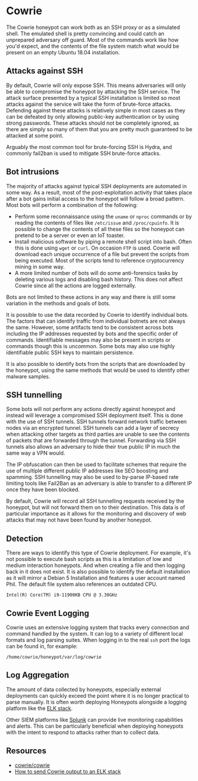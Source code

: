 # Cowrie

The Cowrie honeypot can work both as an SSH proxy or as a simulated shell. The emulated shell is pretty convincing and could catch an unprepared adversary off guard. Most of the commands work like how you'd expect, and the contents of the file system match what would be present on an empty Ubuntu 18.04 installation. 

## Attacks against SSH

By default, Cowrie will only expose SSH. This means adversaries will only be able to compromise the honeypot by attacking the SSH service. The attack surface presented by a typical SSH installation is limited so most attacks against the service will take the form of brute-force attacks. Defending against these attacks is relatively simple in most cases as they can be defeated by only allowing public-key authentication or by using strong passwords. These attacks should not be completely ignored, as there are simply so many of them that you are pretty much guaranteed to be attacked at some point.

Arguably the most common tool for brute-forcing SSH is Hydra, and commonly fail2ban is used to mitigate SSH brute-force attacks.

## Bot intrusions

The majority of attacks against typical SSH deployments are automated in some way. As a result, most of the post-exploitation activity that takes place after a bot gains initial access to the honeypot will follow a broad pattern. Most bots will perform a combination of the following:

* Perform some reconnaissance using the `uname` or `nproc` commands or by reading the contents of files like 
`/etc/issue` and `/proc/cpuinfo`. It is possible to change the contents of all these files so the honeypot can pretend 
to be a server or even an IoT toaster.
* Install malicious software by piping a remote shell script into bash. Often this is done using `wget` or `curl`. 
On occasion `FTP` is used. Cowrie will download each unique occurrence of a file but prevent the scripts from 
being executed. Most of the scripts tend to reference cryptocurrency mining in some way.
* A more limited number of bots will do some anti-forensics tasks by deleting various logs and disabling bash history. 
This does not affect Cowrie since all the actions are logged externally.

Bots are not limited to these actions in any way and there is still some variation in the methods and goals of bots.

It is possible to use the data recorded by Cowrie to identify individual bots. The factors that can identify traffic from individual botnets are not always the same. However, some artifacts tend to be consistent across bots including the IP addresses requested by bots and the specific order of commands. Identifiable messages may also be present in scripts or commands though this is uncommon. Some bots may also use highly identifiable public SSH keys to maintain persistence.

It is also possible to identify bots from the scripts that are downloaded by the honeypot, using the same methods that would be used to identify other malware samples.

## SSH tunnelling

Some bots will not perform any actions directly against honeypot and instead will leverage a compromised SSH deployment itself. This is done with the use of SSH tunnels. SSH tunnels forward network traffic between nodes via an encrypted tunnel. SSH tunnels can add a layer of secrecy when attacking other targets as third parties are unable to see the contents of packets that are forwarded through the tunnel. Forwarding via SSH tunnels also allows an adversary to hide their true public IP in much the same way a VPN would.

The IP obfuscation can then be used to facilitate schemes that require the use of multiple different public IP addresses like SEO boosting and spamming. SSH tunnelling may also be used to by-parse IP-based rate limiting tools like Fail2Ban as an adversary is able to transfer to a different IP once they have been blocked.

By default, Cowrie will record all SSH tunnelling requests received by the honeypot, but will not forward them on to their destination. This data is of particular importance as it allows for the monitoring and discovery of web attacks that may not have been found by another honeypot. 

## Detection

There are ways to identify this type of Cowrie deployment. For example, it's not possible to execute bash scripts as 
this is a limitation of low and medium interaction honeypots. And when creating a file and then logging back in it
does not exist. It is also possible to identify the default installation as it will mirror a Debian 5 Installation 
and features a user account named Phil. The default file system also references an outdated CPU.

    Intel(R) Core(TM) i9-11900KB CPU @ 3.30GHz

## Cowrie Event Logging

Cowrie uses an extensive logging system that tracks every connection and command handled by the system. It can log 
to a variety of different local formats and log parsing suites. When logging in to the real `ssh` port the logs can
be found in, for example:

    /home/cowrie/honeypot/var/log/cowrie

## Log Aggregation

The amount of data collected by honeypots, especially external deployments can quickly exceed the point where it is 
no longer practical to parse manually. It is often worth deploying Honeypots alongside a logging platform like the 
[ELK stack](testlab:docs/siem/stack). 

Other SIEM platforms like [Splunk](testlab:docs/siem/splunk) can provide live monitoring capabilities and alerts. 
This can be particularly beneficial when deploying honeypots with the intent to respond to attacks rather than to 
collect data.

## Resources

* [cowrie/cowrie](https://github.com/cowrie/cowrie)
* [How to send Cowrie output to an ELK stack](https://cowrie.readthedocs.io/en/latest/elk/README.html)
